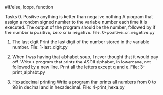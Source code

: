 #if/else, loops, function

Tasks
0. Positive anything is better than negative nothing
A program that assign a rondom signed number to the variable number each time it is executed. The output of the program should be the number, followed by if the number is positive, zero or is negative.
File: 0-positive_or_negative.py

1. The last digit
Print the last digit of the number stored in the variable number.
File: 1-last_digit.py

3. When I was having that alphabet soup, I never thought that it would pay off.
Write a program that prints the ASCII alphabet, in lowercase, not followed by a new line. Print all the letters except q and e.
File: 3-print_alphabt.py

4. Hexadecimal printing
Write a program that prints all numbers from 0 to 98 in decimal and in hexadecimal.
File: 4-print_hexa.py
